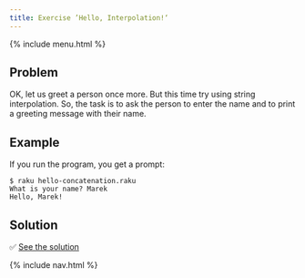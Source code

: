```yaml
---
title: Exercise ’Hello, Interpolation!‘
---
```


{% include menu.html %}

## Problem

OK, let us greet a person once more. But this time try using string interpolation. So, the task is to ask the person to enter the name and to print a greeting message with their name.

## Example

If you run the program, you get a prompt:

```console
$ raku hello-concatenation.raku
What is your name? Marek
Hello, Marek!
```

## Solution

✅ [See the solution](solution)

{% include nav.html %}
